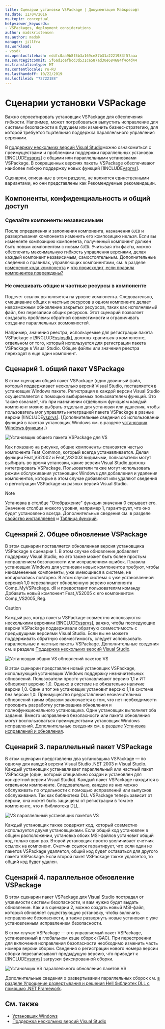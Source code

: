 ```yaml
---
title: Сценарии установки VSPackage | Документация Майкрософт
ms.date: 11/04/2016
ms.topic: conceptual
helpviewer_keywords:
- VSPackages, deployment considerations
author: madskristensen
ms.author: madsk
manager: jillfra
ms.workload:
- vssdk
ms.openlocfilehash: eddfc0aa9b8f5b3a169ce87b31a2221983f57aaa
ms.sourcegitcommit: 5f6ad1cefbcd3d531ce587ad30e684684f4c4d44
ms.translationtype: MT
ms.contentlocale: ru-RU
ms.lasthandoff: 10/22/2019
ms.locfileid: "72722188"
---
```

# <a name="vspackage-setup-scenarios"></a>Сценарии установки VSPackage

Важно спроектировать установщик VSPackage для обеспечения гибкости. Например, может потребоваться выпустить исправление для системы безопасности в будущем или изменить бизнес-стратегию, для которой требуется тщательная поддержка параллельного управления версиями.

В [поддержку нескольких версий Visual Studio](../../extensibility/supporting-multiple-versions-of-visual-studio.md)можно ознакомиться с преимуществами и проблемами поддержки параллельных установок [!INCLUDE[vsprvs](../../code-quality/includes/vsprvs_md.md)] с общими или параллельными установками VSPackage. В сокращенных версиях пакеты VSPackage обеспечивают наиболее гибкую поддержку новых функций [!INCLUDE[vsprvs](../../code-quality/includes/vsprvs_md.md)].

Сценарии, описанные в этом разделе, не являются единственными вариантами, но они представлены как Рекомендуемые рекомендации.

## <a name="components-privacy-and-sharing"></a>Компоненты, конфиденциальность и общий доступ

### <a name="make-your-components-independent"></a>Сделайте компоненты независимыми

После определения и заполнения компонента, назначения `GUID` и развертывания компонента изменить его композицию нельзя. Если вы изменяете композицию компонента, полученный компонент должен быть новым компонентом с новым `GUID`. Учитывая эти факты, можно обеспечить максимальную гибкость управления версиями, делая каждый компонент независимым, самостоятельным. Дополнительные сведения о правилах, управляющих компонентами, см. в разделе [изменение кода компонента](/windows/desktop/Msi/changing-the-component-code) и [что происходит, если правила компонентов повреждены?](/windows/desktop/Msi/what-happens-if-the-component-rules-are-broken)

### <a name="do-not-mix-shared-and-private-resources-in-a-component"></a>Не смешивать общие и частные ресурсы в компоненте

Подсчет ссылок выполняется на уровне компонента. Следовательно, смешивание общих и частных ресурсов в одном компоненте делает невозможным обновление закрытых ресурсов, таких как исполняемый файл, без перезаписи общих ресурсов. Этот сценарий позволяет создавать проблемы обратной совместимости и ограничивать создание параллельных возможностей.

Например, значения реестра, используемые для регистрации пакета VSPackage с [!INCLUDE[vsipsdk](../../extensibility/includes/vsipsdk_md.md)], должны храниться в компоненте, отдельном от того, который используется для регистрации пакета VSPackage в Visual Studio. Общие файлы или значения реестра переходят в еще один компонент.

## <a name="scenario-1-shared-vspackage"></a>Сценарий 1. общий пакет VSPackage

В этом сценарии общий пакет VSPackage (один двоичный файл, который поддерживает несколько версий Visual Studio, поставляется в установщик Windows пакете. Регистрация в каждой версии Visual Studio осуществляется с помощью выбираемых пользователем функций. Это также означает, что при назначении отдельным функциям каждый компонент можно выбрать отдельно для установки или удаления, чтобы пользователь мог управлять интеграцией пакета VSPackage в разные версии [!INCLUDE[vsprvs](../../code-quality/includes/vsprvs_md.md)]. (Дополнительные сведения об использовании функций в пакетах установщик Windows см. в разделе [установщик Windows функции](/windows/desktop/Msi/windows-installer-features) .)

![Установщик общего пакета VSPackage для VS](../../extensibility/internals/media/vs_sharedpackage.gif "VS_SharedPackage")

Как показано на рисунке, общие компоненты становятся частью компонента Feat_Common, который всегда устанавливается. Делая функции Feat_VS2002 и Feat_VS2003 видимыми, пользователи могут выбирать во время установки, какие версии Visual Studio должны интегрировать VSPackage. Пользователи также могут использовать режим обслуживания установщик Windows для добавления и удаления компонентов, которые в этом случае добавляют или удаляют сведения о регистрации VSPackage из разных версий Visual Studio.

> [!NOTE]
> Установка в столбце "Отображение" функции значения 0 скрывает его. Значение столбца низкого уровня, например 1, гарантирует, что оно будет установлено всегда. Дополнительные сведения см. в разделе [свойство инсталллевел](/windows/desktop/Msi/installlevel) и [Таблица функций](/windows/desktop/Msi/feature-table).

## <a name="scenario-2-shared-vspackage-update"></a>Сценарий 2. Общее обновление VSPackage

В этом сценарии поставляется обновленная версия установщика VSPackage в сценарии 1. В этом случае обновление добавляет поддержку Visual Studio, но это также может быть более простым исправлением безопасности или исправлением ошибок. Правила установщик Windows для установки новых компонентов требуют, чтобы неизмененные компоненты, уже имеющиеся в системе, не копировались повторно. В этом случае система с уже установленной версией 1,0 перезапишет обновленную версию компонента Comp_MyVSPackage. dll и предоставит пользователям команду Добавить новый компонент Feat_VS2005 с его компонентом Comp_VS2005_Reg.

> [!CAUTION]
> Каждый раз, когда пакеты VSPackage совместно используются несколькими версиями [!INCLUDE[vsprvs](../../code-quality/includes/vsprvs_md.md)], важно, чтобы последующие версии VSPackage поддерживали обратную совместимость с предыдущими версиями Visual Studio. Если вы не можете поддерживать обратную совместимость, следует использовать параллельные и частные пакеты VSPackage. Дополнительные сведения см. в разделе [Поддержка нескольких версий Visual Studio](../../extensibility/supporting-multiple-versions-of-visual-studio.md).

![Установщик общих VS обновлений пакетов VS](../../extensibility/internals/media/vs_sharedpackageupdate.gif "VS_SharedPackageUpdate")

В этом сценарии представлен новый установщик VSPackage, использующий установщик Windows поддержку незначительных обновлений. Пользователи просто устанавливают версию 1,1 и ИТ обновляет версию 1,0. Однако в системе не обязательно наличие версии 1,0. Один и тот же установщик установит версию 1,1 в системе без версии 1,0. Преимущество предоставления незначительных обновлений таким образом заключается в том, что нет необходимости проходить разработку установщика обновления и полнофункционального установщика. Один установщик выполняет оба задания. Вместо исправления безопасности или пакета обновления могут воспользоваться преимуществами установщик Windows исправлений. Дополнительные сведения см. в разделе [Установка исправлений и обновления](/windows/desktop/Msi/patching-and-upgrades).

## <a name="scenario-3-side-by-side-vspackage"></a>Сценарий 3. параллельный пакет VSPackage

В этом сценарии представлены два установщика VSPackage — по одному для каждой версии Visual Studio .NET 2003 и Visual Studio. Каждый установщик устанавливает параллельный или частный пакет VSPackage (один, который специально создан и установлен для конкретной версии Visual Studio). Каждый пакет VSPackage находится в отдельном компоненте. Следовательно, каждое из них можно обслуживать по отдельности с помощью исправлений или выпусков обслуживания. Так как библиотека DLL VSPackage теперь зависит от версии, она может быть защищена от регистрации в том же компоненте, что и библиотека DLL.

![VS параллельный установщик пакетов VS](../../extensibility/internals/media/vs_sbys_package.gif "VS_SbyS_Package")

Каждый установщик также содержит код, который совместно используется двумя установщиками. Если общий код установлен в общем расположении, установка обоих MSI-файлов установит общий код только один раз. Второй установщик просто увеличивает счетчик ссылок на компонент. Счетчик ссылок гарантирует, что если один из пакетов VSPackage удаляется, общий код будет оставаться для другого пакета VSPackage. Если второй пакет VSPackage также удаляется, то общий код будет удален.

## <a name="scenario-4-side-by-side-vspackage-update"></a>Сценарий 4. параллельное обновление VSPackage

В этом сценарии пакет VSPackage для Visual Studio пострадал от уязвимости системы безопасности, и вам нужно будет выдать обновление. Как и в сценарии 2, можно создать новый MSI-файл, который обновляет существующую установку, чтобы включить исправление безопасности, а также развернуть новые установки с уже установленным исправлением безопасности.

В этом случае VSPackage — это управляемый пакет VSPackage, установленный в глобальном кэше сборок (GAC). При перестроении для включения исправления безопасности необходимо изменить часть номера версии сборки. Сведения о регистрации нового номера версии сборки перезаписывают предыдущую версию, что приводит к [!INCLUDE[vsprvs](../../code-quality/includes/vsprvs_md.md)] загрузки фиксированной сборки.

![Установщик VS параллельного обновления пакетов VS](../../extensibility/internals/media/vs_sbys_packageupdate.gif "VS_SbyS_PackageUpdate")

Дополнительные сведения о развертывании параллельных сборок см. [в разделе Упрощение развертывания и решения Hell библиотек DLL с помощью .NET Framework](https://msdn.microsoft.com/library/ms973843.aspx).

## <a name="see-also"></a>См. также

- [Установщик Windows](/windows/desktop/Msi/windows-installer-portal)
- [Поддержка нескольких версий Visual Studio](../../extensibility/supporting-multiple-versions-of-visual-studio.md)